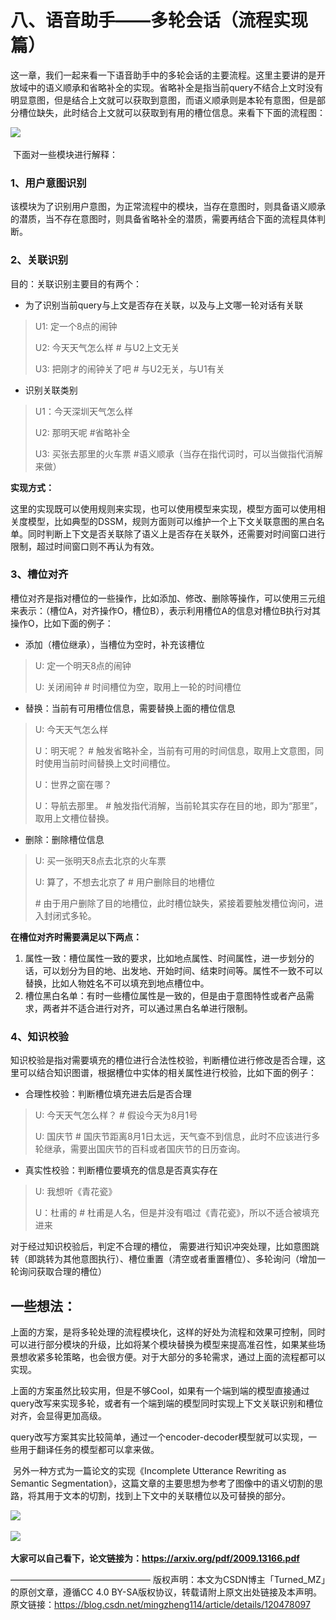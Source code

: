 # 八、语音助手——多轮会话（流程实现篇）

​	    这一章，我们一起来看一下语音助手中的多轮会话的主要流程。这里主要讲的是开放域中的语义顺承和省略补全的实现。省略补全是指当前query不结合上文时没有明显意图，但是结合上文就可以获取到意图，而语义顺承则是本轮有意图，但是部分槽位缺失，此时结合上文就可以获取到有用的槽位信息。来看下下面的流程图：

![](..\..\images\语音助手_多轮对话流程实现篇.jpg)

​		下面对一些模块进行解释：

### 1、用户意图识别

​    	该模块为了识别用户意图，为正常流程中的模块，当存在意图时，则具备语义顺承的潜质，当不存在意图时，则具备省略补全的潜质，需要再结合下面的流程具体判断。

### 2、关联识别

目的：关联识别主要目的有两个：

- 为了识别当前query与上文是否存在关联，以及与上文哪一轮对话有关联

> U1: 定一个8点的闹钟
>
> U2: 今天天气怎么样     		# 与U2上文无关
>
> U3: 把刚才的闹钟关了吧     # 与U2无关，与U1有关

- 识别关联类别

> U1：今天深圳天气怎么样
>
> U2:  那明天呢    #省略补全
>
> U3:   买张去那里的火车票     #语义顺承（当存在指代词时，可以当做指代消解来做）    

**实现方式：**

​    	这里的实现既可以使用规则来实现，也可以使用模型来实现，模型方面可以使用相关度模型，比如典型的DSSM，规则方面则可以维护一个上下文关联意图的黑白名单。同时判断上下文是否关联除了语义上是否存在关联外，还需要对时间窗口进行限制，超过时间窗口则不再认为有效。

### 3、槽位对齐 

​     槽位对齐是指对槽位的一些操作，比如添加、修改、删除等操作，可以使用三元组来表示：（槽位A，对齐操作O，槽位B），表示利用槽位A的信息对槽位B执行对其操作O，比如下面的例子：

- 添加（槽位继承），当槽位为空时，补充该槽位

> U: 定一个明天8点的闹钟    
>
> U: 关闭闹钟    # 时间槽位为空，取用上一轮的时间槽位

* 替换：当前有可用槽位信息，需要替换上面的槽位信息

> U: 今天天气怎么样
>
> U：明天呢？    		# 触发省略补全，当前有可用的时间信息，取用上文意图，同时使用当前时间替换上文时间槽位。
>
> U：世界之窗在哪？
>
> U：导航去那里。    # 触发指代消解，当前轮其实存在目的地，即为“那里”，取用上文槽位替换。 

- 删除：删除槽位信息

> U: 买一张明天8点去北京的火车票
>
> U: 算了，不想去北京了    			# 用户删除目的地槽位
>
> \# 由于用户删除了目的地槽位，此时槽位缺失，紧接着要触发槽位询问，进入封闭式多轮。

**在槽位对齐时需要满足以下两点：**

1. 属性一致：槽位属性一致的要求，比如地点属性、时间属性，进一步划分的话，可以划分为目的地、出发地、开始时间、结束时间等。属性不一致不可以替换，比如人物姓名不可以填充到地点槽位中。
2. 槽位黑白名单：有时一些槽位属性是一致的，但是由于意图特性或者产品需求，两者并不适合进行对齐，可以通过黑白名单进行限制。

### 4、知识校验

知识校验是指对需要填充的槽位进行合法性校验，判断槽位进行修改是否合理，这里可以结合知识图谱，根据槽位中实体的相关属性进行校验，比如下面的例子：

- 合理性校验：判断槽位填充进去后是否合理

> U: 今天天气怎么样？    # 假设今天为8月1号
>
> U: 国庆节    # 国庆节距离8月1日太远，天气查不到信息，此时不应该进行多轮继承，需要出国庆节的百科或者国庆节的日历查询。

- 真实性校验：判断槽位要填充的信息是否真实存在  

> U:   我想听《青花瓷》
>
> U：杜甫的    # 杜甫是人名，但是并没有唱过《青花瓷》，所以不适合被填充进来

对于经过知识校验后，判定不合理的槽位， 需要进行知识冲突处理，比如意图跳转（即跳转为其他意图执行）、槽位重置（清空或者重置槽位）、多轮询问（增加一轮询问获取合理的槽位）

## 一些想法：

​    	上面的方案，是将多轮处理的流程模块化，这样的好处为流程和效果可控制，同时可以进行部分模块的升级，比如将某个模块替换为模型来提高准召性，如果某些场景想收紧多轮策略，也会很方便。对于大部分的多轮需求，通过上面的流程都可以实现。

​    	上面的方案虽然比较实用，但是不够Cool，如果有一个端到端的模型直接通过query改写来实现多轮，或者有一个端到端的模型同时实现上下文关联识别和槽位对齐，会显得更加高级。

​    	query改写方案其实比较简单，通过一个encoder-decoder模型就可以实现，一些用于翻译任务的模型都可以拿来做。

​    	另外一种方式为一篇论文的实现《Incomplete Utterance Rewriting as Semantic Segmentation》，这篇文章的主要思想为参考了图像中的语义切割的思路，将其用于文本的切割，找到上下文中的关联槽位以及可替换的部分。

![](..\..\images\北京天气怎么样.png)

![](..\..\images\关联槽位替换.png)



**大家可以自己看下，论文链接为：https://arxiv.org/pdf/2009.13166.pdf**

————————————————
版权声明：本文为CSDN博主「Turned_MZ」的原创文章，遵循CC 4.0 BY-SA版权协议，转载请附上原文出处链接及本声明。
原文链接：https://blog.csdn.net/mingzheng114/article/details/120478097